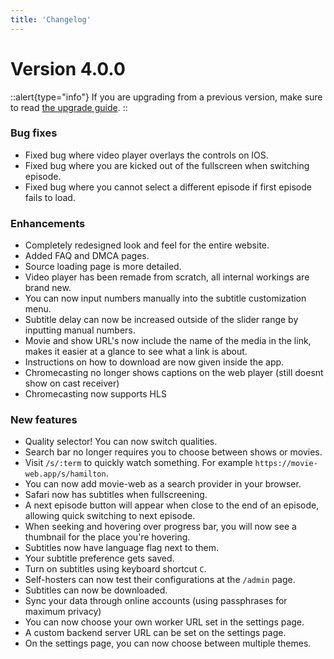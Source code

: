 ```yaml
---
title: 'Changelog'
---
```

# Version 4.0.0

::alert{type="info"}
If you are upgrading from a previous version, make sure to read [the upgrade guide](5.upgrade.md).
::

### Bug fixes
- Fixed bug where video player overlays the controls on IOS.
- Fixed bug where you are kicked out of the fullscreen when switching episode.
- Fixed bug where you cannot select a different episode if first episode fails to load.

### Enhancements
- Completely redesigned look and feel for the entire website.
- Added FAQ and DMCA pages.
- Source loading page is more detailed.
- Video player has been remade from scratch, all internal workings are brand new.
- You can now input numbers manually into the subtitle customization menu.
- Subtitle delay can now be increased outside of the slider range by inputting manual numbers.
- Movie and show URL's now include the name of the media in the link, makes it easier at a glance to see what a link is about.
- Instructions on how to download are now given inside the app.
- Chromecasting no longer shows captions on the web player (still doesnt show on cast receiver)
- Chromecasting now supports HLS

### New features
- Quality selector! You can now switch qualities.
- Search bar no longer requires you to choose between shows or movies.
- Visit `/s/:term` to quickly watch something. For example `https://movie-web.app/s/hamilton`.
- You can now add movie-web as a search provider in your browser.
- Safari now has subtitles when fullscreening.
- A next episode button will appear when close to the end of an episode, allowing quick switching to next episode.
- When seeking and hovering over progress bar, you will now see a thumbnail for the place you're hovering.
- Subtitles now have language flag next to them.
- Your subtitle preference gets saved.
- Turn on subtitles using keyboard shortcut `C`.
- Self-hosters can now test their configurations at the `/admin` page.
- Subtitles can now be downloaded.
- Sync your data through online accounts (using passphrases for maximum privacy)
- You can now choose your own worker URL set in the settings page.
- A custom backend server URL can be set on the settings page.
- On the settings page, you can now choose between multiple themes.
